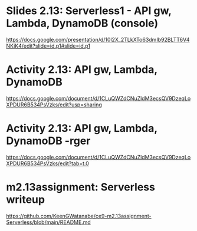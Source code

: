 # Slides 2.13: Serverless1 - API gw, Lambda, DynamoDB (console)
https://docs.google.com/presentation/d/10l2X_2TLkXTo63dmIb92BLTT6V4NKiK4/edit?slide=id.p1#slide=id.p1

# Activity 2.13: API gw, Lambda, DynamoDB
https://docs.google.com/document/d/1CLuQWZdCNuZldM3ecsQV9DzeqLoXPDUR6B534PsVzks/edit?usp=sharing

# Activity 2.13: API gw, Lambda, DynamoDB -rger
https://docs.google.com/document/d/1CLuQWZdCNuZldM3ecsQV9DzeqLoXPDUR6B534PsVzks/edit?tab=t.0

# m2.13assignment: Serverless writeup
https://github.com/KeenGWatanabe/ce9-m2.13assignment-Serverless/blob/main/README.md

